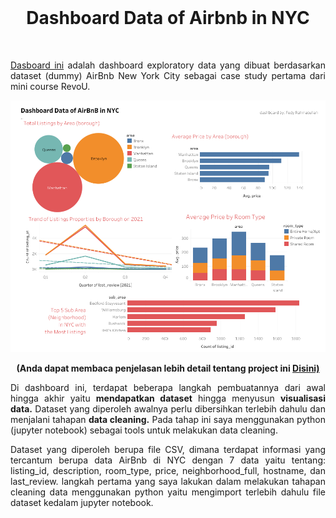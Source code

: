 <br />

<p align="center">
  <h1 align="center">Dashboard Data of Airbnb in NYC</h1>
</p>

<br />

<p align="justify">
  <a href="https://public.tableau.com/app/profile/fedy.rahmatullah/viz/DashboardDataofAirBnBinNYC/ExploratoryDataofAirbnbNY">Dasboard ini</a> adalah dashboard exploratory data yang dibuat berdasarkan dataset (dummy) AirBnb New York City sebagai case study pertama dari mini course RevoU.
</p>

<a href='https://public.tableau.com/app/profile/fedy.rahmatullah/viz/DashboardDataofAirBnBinNYC/ExploratoryDataofAirbnbNY'><img src="IMG/Exploratory Data of Airbnb NY.png"></a>

<p align="center">
  <b>(Anda dapat membaca penjelasan lebih detail tentang project ini <a href="https://www.linkedin.com/posts/fedyrahmatullah_exploratory-data-on-airbnb-in-nyc-activity-6917433943877193728-zYmM?utm_source=linkedin_share&utm_medium=android_app">Disini)</a></b> 
</p>


<p align="justify">
  Di dashboard ini, terdapat beberapa langkah pembuatannya dari awal hingga akhir yaitu <b>mendapatkan dataset</b> hingga menyusun <b>visualisasi data.</b> Dataset yang diperoleh awalnya perlu dibersihkan terlebih dahulu dan menjalani tahapan <b>data cleaning.</b> Pada tahap ini saya menggunakan python (jupyter notebook) sebagai tools untuk melakukan data cleaning.
</p>

<p align="justify">
  Dataset yang diperoleh berupa file CSV, dimana terdapat informasi yang tercantum berupa data AirBnb di NYC dengan 7 data yaitu tentang: listing_id, description, room_type, price, neighborhood_full, hostname, dan last_review. langkah pertama yang saya lakukan dalam melakukan tahapan cleaning data menggunakan python yaitu mengimport terlebih dahulu file dataset kedalam jupyter notebook.
</p>

<br />
